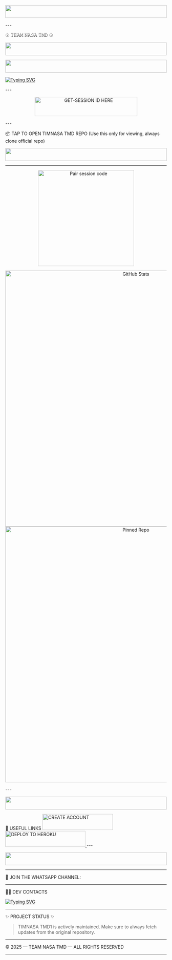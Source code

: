 <!-- Glowing Footer -->
<p align="center">
  <img src="https://i.imgur.com/dBaSKWF.gif" height="40" width="100%">
</p>
---

☉︎ 𝚃𝙴𝙰𝙼 𝙽𝙰𝚂𝙰 𝚃𝙼𝙳 ☉︎
<!-- Glowing Footer -->
<p align="center">
  <img src="https://i.imgur.com/dBaSKWF.gif" height="40" width="100%">
</p>

<!-- Glowing Footer -->
<p align="center">
  <img src="https://i.imgur.com/dBaSKWF.gif" height="40" width="100%">
</p>
<a href="https://git.io/typing-svg"><img src="https://readme-typing-svg.demolab.com?font=Black+Ops+One&size=50&pause=1000&color=1BAFBAFF&center=true&width=910&height=100&lines=HI+THIS+IS+TEAMNASA-TMD;A+MULTI+DEVICE+WHATSAPP+BOT;SCRIPTED+BY+ISHAQ+IBRAHIM;STAR+AND+FORK+REPO" alt="Typing SVG" /></a>
  </p>
---

<p align="center">
  <a href="https://timnasax-tmd1.onrender.com">
    <img title="GET-SESSION ID HERE" src="https://img.shields.io/badge/GET-SESSION_ID-HERE-blue?style=for-the-badge&logo=nike" width="320" height="60"/>
  </a>
</p>
---

📦 TAP TO OPEN TIMNASA TMD REPO (Use this only for viewing, always clone official repo)


<!-- Glowing Footer -->
<p align="center">
  <img src="https://i.imgur.com/dBaSKWF.gif" height="40" width="100%">
</p>

---

<p align="center">
  <a href="https://timnasax-tmd1.onrender.com">
    <img src="https://img.shields.io/badge/Pair%20session%20code-white" alt="Pair session code" width="300">
  </a>
</p><p align="center">
  <img src="https://github-readme-stats.vercel.app/api?username=Toxicant1&show_icons=true&hide_title=true&count_private=true&hide=prs&theme=radical" alt="GitHub Stats" width="800">
  <img src="https://github-readme-stats.vercel.app/api/pin/?username=Toxicant1&repo=TIMNASA_TMD1" alt="Pinned Repo" width="800">
</p>
---
<!-- Glowing Footer -->
<p align="center">
  <img src="https://i.imgur.com/dBaSKWF.gif" height="40" width="100%">
</p>
🔗 USEFUL LINKS

<a href="https://signup.heroku.com/">
  <img title="CREATE ACCOUNT" src="https://img.shields.io/badge/CREATE_ACCOUNT-green?style=for-the-badge&logo=red" width="220" height="50"/>
</a><a href="https://dashboard.heroku.com/new?template=https://github.com/Toxicant1/TIMNASA_TMD1">
  <img title="DEPLOY TO HEROKU" src="https://img.shields.io/badge/DEPLOY_ON_HEROKU-red?style=for-the-badge&logo=nike" width="250" height="50"/>
</a>
---

<!-- Glowing Footer -->
<p align="center">
  <img src="https://i.imgur.com/dBaSKWF.gif" height="40" width="100%">
</p>


---

📲 JOIN THE WHATSAPP CHANNEL:




---

👨‍💻 DEV CONTACTS

<a href="https://git.io/typing-svg"><img src="https://readme-typing-svg.demolab.com?font=Black+Ops+One&size=50&pause=1000&color=1BAFBAFF&center=true&width=910&height=100&lines=HI+THIS+IS+TEAMNASA-TMD;THE+OWNER+ACCOUNT+ARE+HERE;Instagram+toxic.a.n.t;📱+Phone+254741819582" alt="Typing SVG" /></a>
  </p>


---

✨ PROJECT STATUS ✨

> TIMNASA TMD1 is actively maintained. Make sure to always fetch updates from the original repository.




---

© 2025 — TEAM NASA TMD — ALL RIGHTS RESERVED


---

